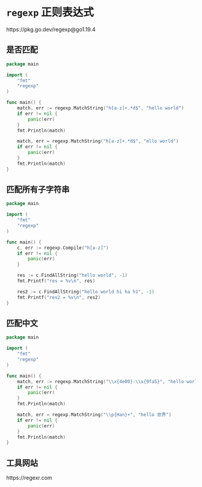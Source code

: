 # `regexp` 正则表达式

<div class="o">https://pkg.go.dev/regexp@go1.19.4</div>

## 是否匹配

<div class="run"></div>

```go
package main

import (
    "fmt"
    "regexp"
)

func main() {
    match, err := regexp.MatchString("h[a-z]+.*d$", "hello world")
    if err != nil {
        panic(err)
    }
    fmt.Println(match)

    match, err = regexp.MatchString("h[a-z]+.*d$", "ello world")
    if err != nil {
        panic(err)
    }
    fmt.Println(match)
}
```

## 匹配所有子字符串

<div class="run"></div>

```go
package main

import (
    "fmt"
    "regexp"
)

func main() {
    c, err := regexp.Compile("h[a-z]")
    if err != nil {
        panic(err)
    }

    res := c.FindAllString("hello world", -1)
    fmt.Printf("res = %v\n", res)

    res2 := c.FindAllString("hello world hi ha h1", -1)
    fmt.Printf("res2 = %v\n", res2)
}
```

## 匹配中文

<div class="run"></div>

```go
package main

import (
    "fmt"
    "regexp"
)

func main() {
    match, err := regexp.MatchString("\\x{4e00}-\\x{9fa5}", "hello world")
    if err != nil {
        panic(err)
    }
    fmt.Println(match)

    match, err = regexp.MatchString("\\p{Han}+", "hello 世界")
    if err != nil {
        panic(err)
    }
    fmt.Println(match)
}
```

## 工具网站

<div class="link">https://regexr.com</div>
